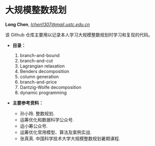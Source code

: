 # 大规模整数规划
**Long Chen**, *lchen1307@mail.ustc.edu.cn*

该 Github 仓库主要用以记录本人学习大规模整数规划时学习和复现的代码。

* **目录：**
  1. branch-and-bound
  2. branch-and-cut
  3. Lagrangian relaxation
  4. Benders decomposition
  5. column generation
  6. branch-and-price
  7. Dantzig-Wolfe decomposition
  8. dynamic programming

* **主要参考资料：**
  * 孙小玲. 整数规划.
  * 运筹优化和数据科学公众号.
  * 运小筹公众号.
  * 运筹优化常用模型、算法及案例实战.
  * 张真真. 中国科学技术大学大规模整数规划暑期课程.